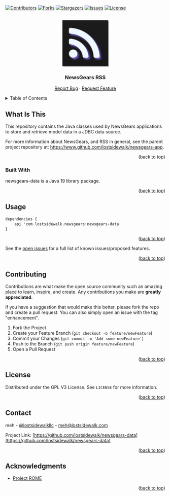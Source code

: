 [![Contributors][contributors-shield]][contributors-url]
[![Forks][forks-shield]][forks-url]
[![Stargazers][stars-shield]][stars-url]
[![Issues][issues-shield]][issues-url]
[![License][license-shield]][license-url]

<a name="readme-top"></a>

<!-- PROJECT LOGO -->
<br />
<div align="center">
  <a href="https://github.com/lostsidewalk/newsgears-data">
    <img src="images/logo.png" alt="Logo" width="144" height="144" style="box-shadow: 2px 2px 2px rgba(64,64,64,0.7)">
  </a>

<h3 align="center">NewsGears RSS</h3>
 <p align="center">
    <a href="https://github.com/lostsidewalk/newsgears-data/issues">Report Bug</a>
    ·
    <a href="https://github.com/lostsidewalk/newsgears-data/issues">Request Feature</a>
  </p>
</div>



<!-- TABLE OF CONTENTS -->
<details>
  <summary>Table of Contents</summary>
  <ol>
    <li>
      <a href="#about-the-project">About The Project</a>
      <ul>
        <li><a href="#built-with">Built With</a></li>
      </ul>
    </li>
    <li><a href="#usage">Usage</a></li>
    <li><a href="#contributing">Contributing</a></li>
    <li><a href="#license">License</a></li>
    <li><a href="#contact">Contact</a></li>
    <li><a href="#acknowledgments">Acknowledgments</a></li>
  </ol>
</details>


## What Is This

This repository contains the Java classes used by NewsGears applications to store and retrieve model data in a JDBC data source.

For more information about NewsGears, and RSS in general, see the parent project repository at: https://www.github.com/lostsidewalk/newsgears-app.

<p align="right">(<a href="#readme-top">back to top</a>)</p>


### Built With

newsgears-data is a Java 19 library package.

<p align="right">(<a href="#readme-top">back to top</a>)</p>


<!-- USAGE EXAMPLES -->
## Usage

```
dependencies {
    api 'com.lostsidewalk.newsgears:newsgears-data'
}
```

<p align="right">(<a href="#readme-top">back to top</a>)</p>


See the [open issues](https://github.com/lostsidewalk/newsgears-data/issues) for a full list of known issues/proposed features.

<p align="right">(<a href="#readme-top">back to top</a>)</p>

<!-- CONTRIBUTING -->
## Contributing

Contributions are what make the open source community such an amazing place to learn, inspire, and create. Any contributions you make are **greatly appreciated**.

If you have a suggestion that would make this better, please fork the repo and create a pull request. You can also simply open an issue with the tag "enhancement".


1. Fork the Project
2. Create your Feature Branch (`git checkout -b feature/newFeature`)
3. Commit your Changes (`git commit -m 'Add some newFeature'`)
4. Push to the Branch (`git push origin feature/newFeature`)
5. Open a Pull Request

<p align="right">(<a href="#readme-top">back to top</a>)</p>

<!-- LICENSE -->
## License

Distributed under the GPL V3 License. See `LICENSE` for more information.

<p align="right">(<a href="#readme-top">back to top</a>)</p>

<!-- CONTACT -->
## Contact

meh - [@lostsidewalkllc](https://twitter.com/lostsidewalkllc) - meh@lostsidewalk.com

Project Link: [https://github.com/lostsidewalk/newsgears-data](https://github.com/lostsidewalk/newsgears-data)

<p align="right">(<a href="#readme-top">back to top</a>)</p>

<!-- ACKNOWLEDGMENTS -->
## Acknowledgments

* [Project ROME](https://github.com/rometools)

<p align="right">(<a href="#readme-top">back to top</a>)</p>

<!-- MARKDOWN LINKS & IMAGES -->
<!-- https://www.markdownguide.org/basic-syntax/#reference-style-links -->
[contributors-shield]: https://img.shields.io/github/contributors/lostsidewalk/newsgears-data.svg?style=for-the-badge
[contributors-url]: https://github.com/lostsidewalk/newsgears-data/graphs/contributors
[forks-shield]: https://img.shields.io/github/forks/lostsidewalk/newsgears-data.svg?style=for-the-badge
[forks-url]: https://github.com/lostsidewalk/newsgears-data/network/members
[stars-shield]: https://img.shields.io/github/stars/lostsidewalk/newsgears-data.svg?style=for-the-badge
[stars-url]: https://github.com/lostsidewalk/newsgears-data/stargazers
[issues-shield]: https://img.shields.io/github/issues/lostsidewalk/newsgears-data.svg?style=for-the-badge
[issues-url]: https://github.com/lostsidewalk/newsgears-data/issues
[license-shield]: https://img.shields.io/github/license/lostsidewalk/newsgears-data.svg?style=for-the-badge
[license-url]: https://github.com/lostsidewalk/newsgears-data/blob/master/LICENSE
